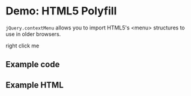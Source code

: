 # Demo: HTML5 Polyfill

`jQuery.contextMenu` allows you to import HTML5's &lt;menu&gt; structures to use in older browsers. 

<span class="context-menu-one label label-default" contextmenu="html5polyfill">right click me</span>

## Example code

<script type="text/javascript" class="showcase">
$(function(){
    $.contextMenu('html5');
});
</script>

## Example HTML
<div style="display:none;" class="showcase" data-showcase-import=".context-menu-one"></div>

<menu id="html5polyfill" type="context" style="display:none" class="showcase">  
    <command label="rotate" onclick="alert('rotate')" icon="images/cut.png">
    <command label="resize" onclick="alert('resize')" icon="images/door.png">
    <menu label="share">
        <command label="twitter" onclick="alert('twitter')" icon="images/page_white_copy.png">
        <hr>
        <command label="facebook" onclick="alert('facebook')" icon="images/page_white_edit.png">
        <hr>
        <label>foo bar<input type="text" name="foo"></label>
    </menu>
</menu>
